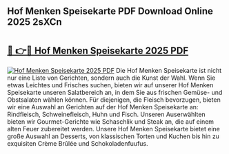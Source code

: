 ## Hof Menken Speisekarte PDF Download Online 2025 2sXCn

# <h2><a href="http://gcbtaq8.nevu.top/?p=Hof+Menken+Speisekarte">🔗 👉🔴 Hof Menken Speisekarte 2025 PDF</a></h2>

[![Hof Menken Speisekarte 2025 PDF](https://i.imgur.com/dBaPXMq.png)](http://gcbtaq8.nevu.top/?p=Hof+Menken+Speisekarte)
Die Hof Menken Speisekarte ist nicht nur eine Liste von Gerichten, sondern auch die Kunst der Wahl. Wenn Sie etwas Leichtes und Frisches suchen, bieten wir auf unserer Hof Menken Speisekarte unseren Salatbereich an, in dem Sie aus frischen Gemüse- und Obstsalaten wählen können. Für diejenigen, die Fleisch bevorzugen, bieten wir eine Auswahl an Gerichten auf der Hof Menken Speisekarte an: Rindfleisch, Schweinefleisch, Huhn und Fisch. Unseren Auserwählten bieten wir Gourmet-Gerichte wie Schaschlik und Steak an, die auf einem alten Feuer zubereitet werden. Unsere Hof Menken Speisekarte bietet eine große Auswahl an Desserts, von klassischen Torten und Kuchen bis hin zu exquisiten Crème Brûlée und Schokoladenfuufus.
